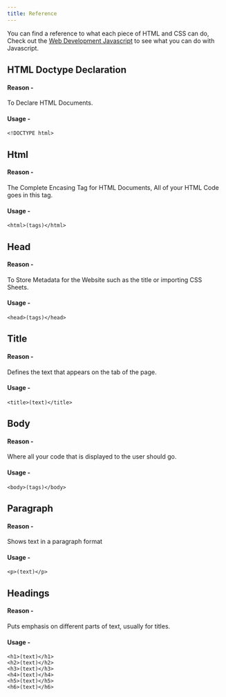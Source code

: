 ```yaml
---
title: Reference
---
```

You can find a reference to what each piece of HTML and CSS can do, Check out the [Web Development Javascript](/topics/webdevjs) to see what you can do with Javascript.

## HTML Doctype Declaration

#### Reason - 
To Declare HTML Documents.

#### Usage - 
`<!DOCTYPE html>`

## Html

#### Reason - 
The Complete Encasing Tag for HTML Documents, All of your HTML Code goes in this tag.

#### Usage - 
`<html>(tags)</html>`

## Head

#### Reason - 
To Store Metadata for the Website such as the title or importing CSS Sheets.

#### Usage - 
`<head>(tags)</head>`

## Title

#### Reason - 
Defines the text that appears on the tab of the page.

#### Usage - 
`<title>(text)</title>`

## Body

#### Reason - 
Where all your code that is displayed to the user should go.

#### Usage - 
`<body>(tags)</body>`

## Paragraph

#### Reason - 
Shows text in a paragraph format

#### Usage - 
`<p>(text)</p>`

## Headings

#### Reason - 
Puts emphasis on different parts of text, usually for titles.

#### Usage - 
`<h1>(text)</h1>` <br>
`<h2>(text)</h2>` <br>
`<h3>(text)</h3>` <br>
`<h4>(text)</h4>` <br>
`<h5>(text)</h5>` <br>
`<h6>(text)</h6>`